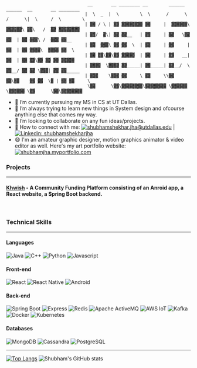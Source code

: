 ```
                               __       __ ________ __        ______   ______  __       __ ________ 
                              |  \  _  |  \        \  \      /      \ /      \|  \     /  \        \
                              | ▓▓ / \ | ▓▓ ▓▓▓▓▓▓▓▓ ▓▓     |  ▓▓▓▓▓▓\  ▓▓▓▓▓▓\ ▓▓\   /  ▓▓ ▓▓▓▓▓▓▓▓
                              | ▓▓/  ▓\| ▓▓ ▓▓__   | ▓▓     | ▓▓   \▓▓ ▓▓  | ▓▓ ▓▓▓\ /  ▓▓▓ ▓▓__    
                              | ▓▓  ▓▓▓\ ▓▓ ▓▓  \  | ▓▓     | ▓▓     | ▓▓  | ▓▓ ▓▓▓▓\  ▓▓▓▓ ▓▓  \   
                              | ▓▓ ▓▓\▓▓\▓▓ ▓▓▓▓▓  | ▓▓     | ▓▓   __| ▓▓  | ▓▓ ▓▓\▓▓ ▓▓ ▓▓ ▓▓▓▓▓   
                              | ▓▓▓▓  \▓▓▓▓ ▓▓_____| ▓▓_____| ▓▓__/  \ ▓▓__/ ▓▓ ▓▓ \▓▓▓| ▓▓ ▓▓_____ 
                              | ▓▓▓    \▓▓▓ ▓▓     \ ▓▓     \\▓▓    ▓▓\▓▓    ▓▓ ▓▓  \▓ | ▓▓ ▓▓     \
                               \▓▓      \▓▓\▓▓▓▓▓▓▓▓\▓▓▓▓▓▓▓▓ \▓▓▓▓▓▓  \▓▓▓▓▓▓ \▓▓      \▓▓\▓▓▓▓▓▓▓▓
```

- 🔭 I’m currently pursuing my MS in CS at UT Dallas.
- 🌱 I’m always trying to learn new things in System design and ofcourse anything else that comes my way.
- 👯 I’m looking to collaborate on any fun ideas/projects.
- 🤝 How to connect with me: [![shubhamshekhar.jha@utdallas.edu](https://img.shields.io/badge/-shubhamshekhar.jha@utdallas.edu-blue?&style=flat-square&logo=maildotru&logoColor=white&link=mailto://shubhamshekhar.jha@utdallas.edu)](mailto://shubhamshekhar.jha@utdallas.edu) | [![Linkedin: shubhamshekharjha](https://img.shields.io/badge/-shubhamshekharjha-blue?style=flat-square&logo=Linkedin&logoColor=white&link=https://www.linkedin.com/in/shubhamshekharjha/)](https://www.linkedin.com/in/shubhamshekharjha/)
- 😄 I'm an amateur graphic designer, motion graphics animator & video editor as well. Here's my art portfolio website: [![shubhamjha.myportfolio.com](https://img.shields.io/badge/-shubhamjha.myportfolio.com-red?&style=flat-square&logo=Firefox&logoColor=white&link=https://shubhamjha.myportfolio.com)](https://shubhamjha.myportfolio.com) <br>

### Projects <hr>
#### [Khwish](https://gist.github.com/2sjha/b9012f396290bf3b8ebfc2b89fcd01c4) - A Community Funding Platform consisting of an Anroid app, a React website, a Spring Boot backend.
<br>

### Technical Skills <hr>
#### Languages
![Java](https://img.shields.io/badge/Java-3a75b0?style=for-the-badge&logo=java&logoColor=white)
![C++](https://img.shields.io/badge/C++-00599C?style=for-the-badge&logo=cplusplus&logoColor=white)
![Python](https://img.shields.io/badge/Python-3776AB?style=for-the-badge&logo=python&logoColor=white)
![Javascript](https://img.shields.io/badge/javascript-F7DF1E?style=for-the-badge&logo=javascript&logoColor=white)
<br>
#### Front-end
![React](https://img.shields.io/badge/react-61DAFB.svg?style=for-the-badge&logo=react&logoColor=white)
![React Native](https://img.shields.io/badge/react--native-61DAFB.svg?style=for-the-badge&logo=react&logoColor=white)
![Android](https://img.shields.io/badge/Android-3DDC84.svg?style=for-the-badge&logo=android&logoColor=white)
<br>
#### Back-end
![Spring Boot](https://img.shields.io/badge/Spring--Boot-6DB33F.svg?style=for-the-badge&logo=springboot&logoColor=white)
![Express](https://img.shields.io/badge/Express-000000.svg?style=for-the-badge&logo=express&logoColor=white)
![Redis](https://img.shields.io/badge/Redis-DC382D.svg?style=for-the-badge&logo=redis&logoColor=white)
![Apache ActiveMQ](https://img.shields.io/badge/Apache%20ActiveMQ-blue.svg?style=for-the-badge&logo=apache-activemq&logoColor=white)
![AWS IoT](https://img.shields.io/badge/AWS%20IoT-blue.svg?style=for-the-badge&logo=awsiot&logoColor=white)
![Kafka](https://img.shields.io/badge/Apache%20Kafka-231F20.svg?style=for-the-badge&logo=apachekafka&logoColor=white)
![Docker](https://img.shields.io/badge/Docker-2496ED.svg?style=for-the-badge&logo=docker&logoColor=white)
![Kubernetes](https://img.shields.io/badge/Kubernetes-326CE5.svg?style=for-the-badge&logo=kubernetes&logoColor=white)
<br>
#### Databases
![MongoDB](https://img.shields.io/badge/mongo-47A248.svg?style=for-the-badge&logo=mongodb&logoColor=white)
![Cassandra](https://img.shields.io/badge/cassandra-1287B1.svg?style=for-the-badge&logo=apachecassandra&logoColor=white)
![PostgreSQL](https://img.shields.io/badge/postgresql-4169E1.svg?style=for-the-badge&logo=postgresql&logoColor=white)

<hr>

[![Top Langs](https://github-readme-stats.vercel.app/api/top-langs/?username=2sjha&layout=compact&theme=dark&hide_border=True)](https://github.com/2sjha)
![Shubham's GitHub stats](https://github-readme-stats.vercel.app/api?username=2sjha&show_icons=true&theme=dark&hide_border=True&layout=compact&hide_title=False)
